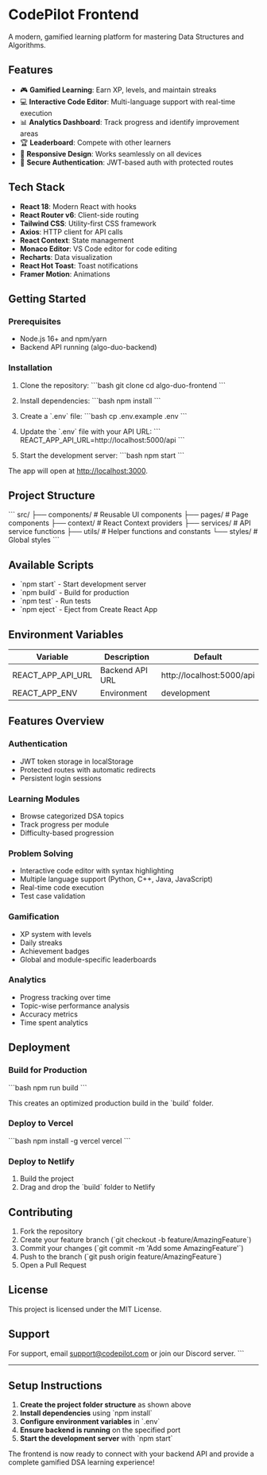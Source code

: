 # CodePilot Frontend

A modern, gamified learning platform for mastering Data Structures and Algorithms.

## Features

- 🎮 **Gamified Learning**: Earn XP, levels, and maintain streaks
- 💻 **Interactive Code Editor**: Multi-language support with real-time execution
- 📊 **Analytics Dashboard**: Track progress and identify improvement areas
- 🏆 **Leaderboard**: Compete with other learners
- 📱 **Responsive Design**: Works seamlessly on all devices
- 🔐 **Secure Authentication**: JWT-based auth with protected routes

## Tech Stack

- **React 18**: Modern React with hooks
- **React Router v6**: Client-side routing
- **Tailwind CSS**: Utility-first CSS framework
- **Axios**: HTTP client for API calls
- **React Context**: State management
- **Monaco Editor**: VS Code editor for code editing
- **Recharts**: Data visualization
- **React Hot Toast**: Toast notifications
- **Framer Motion**: Animations

## Getting Started

### Prerequisites

- Node.js 16+ and npm/yarn
- Backend API running (algo-duo-backend)

### Installation

1. Clone the repository:
\`\`\`bash
git clone <repository-url>
cd algo-duo-frontend
\`\`\`

2. Install dependencies:
\`\`\`bash
npm install
\`\`\`

3. Create a \`.env\` file:
\`\`\`bash
cp .env.example .env
\`\`\`

4. Update the \`.env\` file with your API URL:
\`\`\`
REACT_APP_API_URL=http://localhost:5000/api
\`\`\`

5. Start the development server:
\`\`\`bash
npm start
\`\`\`

The app will open at [http://localhost:3000](http://localhost:3000).

## Project Structure

\`\`\`
src/
├── components/       # Reusable UI components
├── pages/           # Page components
├── context/         # React Context providers
├── services/        # API service functions
├── utils/           # Helper functions and constants
└── styles/          # Global styles
\`\`\`

## Available Scripts

- \`npm start\` - Start development server
- \`npm build\` - Build for production
- \`npm test\` - Run tests
- \`npm eject\` - Eject from Create React App

## Environment Variables

| Variable | Description | Default |
|----------|-------------|---------|
| REACT_APP_API_URL | Backend API URL | http://localhost:5000/api |
| REACT_APP_ENV | Environment | development |

## Features Overview

### Authentication
- JWT token storage in localStorage
- Protected routes with automatic redirects
- Persistent login sessions

### Learning Modules
- Browse categorized DSA topics
- Track progress per module
- Difficulty-based progression

### Problem Solving
- Interactive code editor with syntax highlighting
- Multiple language support (Python, C++, Java, JavaScript)
- Real-time code execution
- Test case validation

### Gamification
- XP system with levels
- Daily streaks
- Achievement badges
- Global and module-specific leaderboards

### Analytics
- Progress tracking over time
- Topic-wise performance analysis
- Accuracy metrics
- Time spent analytics

## Deployment

### Build for Production

\`\`\`bash
npm run build
\`\`\`

This creates an optimized production build in the \`build\` folder.

### Deploy to Vercel

\`\`\`bash
npm install -g vercel
vercel
\`\`\`

### Deploy to Netlify

1. Build the project
2. Drag and drop the \`build\` folder to Netlify

## Contributing

1. Fork the repository
2. Create your feature branch (\`git checkout -b feature/AmazingFeature\`)
3. Commit your changes (\`git commit -m 'Add some AmazingFeature'\`)
4. Push to the branch (\`git push origin feature/AmazingFeature\`)
5. Open a Pull Request

## License

This project is licensed under the MIT License.

## Support

For support, email support@codepilot.com or join our Discord server.
\`\`\`

---

## Setup Instructions

1. **Create the project folder structure** as shown above
2. **Install dependencies** using \`npm install\`
3. **Configure environment variables** in \`.env\`
4. **Ensure backend is running** on the specified port
5. **Start the development server** with \`npm start\`

The frontend is now ready to connect with your backend API and provide a complete gamified DSA learning experience!